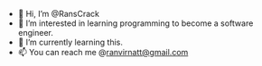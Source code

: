 - 👋 Hi, I’m @RansCrack
- 👀 I’m interested in learning programming to become a software engineer.
- 🌱 I’m currently learning this.
- 📫 You can reach me @ranvirnatt@gmail.com
